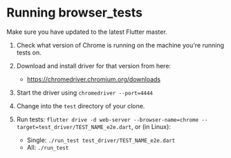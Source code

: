 # Running browser_tests

Make sure you have updated to the latest Flutter master.

1. Check what version of Chrome is running on the machine you're running tests on.

2. Download and install driver for that version from here:
    * <https://chromedriver.chromium.org/downloads>

3. Start the driver using `chromedriver --port=4444`

4. Change into the `test` directory of your clone.

5. Run tests: `flutter drive -d web-server --browser-name=chrome --target=test_driver/TEST_NAME_e2e.dart`, or (in Linux):

    * Single: `./run_test test_driver/TEST_NAME_e2e.dart`
    * All: `./run_test`
